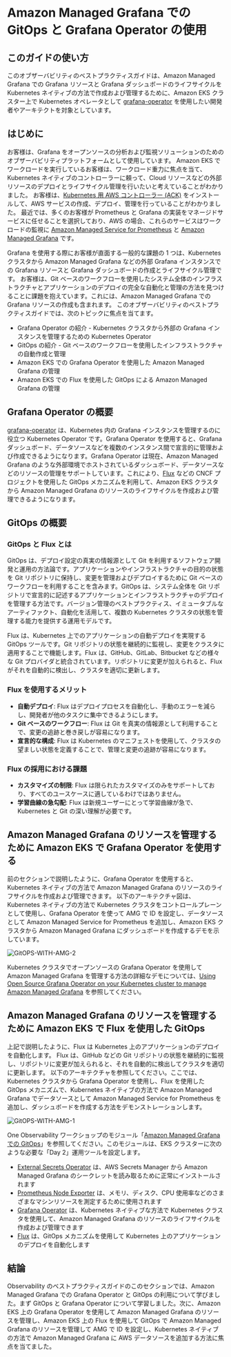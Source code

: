 # Amazon Managed Grafana での GitOps と Grafana Operator の使用

## このガイドの使い方

このオブザーバビリティのベストプラクティスガイドは、Amazon Managed Grafana での Grafana リソースと Grafana ダッシュボードのライフサイクルを Kubernetes ネイティブの方法で作成および管理するために、Amazon EKS クラスター上で Kubernetes オペレータとして [grafana-operator](https://github.com/grafana-operator/grafana-operator#:~:text=The%20grafana%2Doperator%20is%20a,an%20easy%20and%20scalable%20way.) を使用したい開発者やアーキテクトを対象としています。

## はじめに

お客様は、Grafana をオープンソースの分析および監視ソリューションのためのオブザーバビリティプラットフォームとして使用しています。 
Amazon EKS でワークロードを実行しているお客様は、ワークロード重力に焦点を当て、Kubernetes ネイティブのコントローラーに頼って、Cloud リソースなどの外部リソースのデプロイとライフサイクル管理を行いたいと考えていることがわかりました。 
お客様は、[Kubernetes 用 AWS コントローラー (ACK)](https://aws-controllers-k8s.github.io/community/docs/community/overview/) をインストールして、AWS サービスの作成、デプロイ、管理を行っていることがわかりました。 
最近では、多くのお客様が Prometheus と Grafana の実装をマネージドサービスに任せることを選択しており、AWS の場合、これらのサービスはワークロードの監視に [Amazon Managed Service for Prometheus](https://docs.aws.amazon.com/prometheus/?icmpid=docs_homepage_mgmtgov) と [Amazon Managed Grafana](https://docs.aws.amazon.com/grafana/?icmpid=docs_homepage_mgmtgov) です。

Grafana を使用する際にお客様が直面する一般的な課題の 1 つは、Kubernetes クラスタから Amazon Managed Grafana などの外部 Grafana インスタンスでの Grafana リソースと Grafana ダッシュボードの作成とライフサイクル管理です。 
お客様は、Git ベースのワークフローを使用したシステム全体のインフラストラクチャとアプリケーションのデプロイの完全な自動化と管理の方法を見つけることに課題を抱えています。これには、Amazon Managed Grafana での Grafana リソースの作成も含まれます。
このオブザーバビリティのベストプラクティスガイドでは、次のトピックに焦点を当てます。

* Grafana Operator の紹介 - Kubernetes クラスタから外部の Grafana インスタンスを管理するための Kubernetes Operator
* GitOps の紹介 - Git ベースのワークフローを使用したインフラストラクチャの自動作成と管理
* Amazon EKS での Grafana Operator を使用した Amazon Managed Grafana の管理
* Amazon EKS での Flux を使用した GitOps による Amazon Managed Grafana の管理

## Grafana Operator の概要

[grafana-operator](https://github.com/grafana-operator/grafana-operator#:~:text=The%20grafana%2Doperator%20is%20a,an%20easy%20and%20scalable%20way.) は、Kubernetes 内の Grafana インスタンスを管理するのに役立つ Kubernetes Operator です。Grafana Operator を使用すると、Grafana ダッシュボード、データソースなどを複数のインスタンス間で宣言的に管理および作成できるようになります。Grafana Operator は現在、Amazon Managed Grafana のような外部環境でホストされているダッシュボード、データソースなどのリソースの管理をサポートしています。これにより、[Flux](https://fluxcd.io/) などの CNCF プロジェクトを使用した GitOps メカニズムを利用して、Amazon EKS クラスタから Amazon Managed Grafana のリソースのライフサイクルを作成および管理できるようになります。

## GitOps の概要

### GitOps と Flux とは

GitOps は、デプロイ設定の真実の情報源として Git を利用するソフトウェア開発と運用の方法論です。アプリケーションやインフラストラクチャの目的の状態を Git リポジトリに保持し、変更を管理およびデプロイするために Git ベースのワークフローを利用することを含みます。GitOps は、システム全体を Git リポジトリで宣言的に記述するアプリケーションとインフラストラクチャのデプロイを管理する方法です。バージョン管理のベストプラクティス、イミュータブルなアーティファクト、自動化を活用して、複数の Kubernetes クラスタの状態を管理する能力を提供する運用モデルです。

Flux は、Kubernetes 上でのアプリケーションの自動デプロイを実現する GitOps ツールです。Git リポジトリの状態を継続的に監視し、変更をクラスタに適用することで機能します。Flux は、GitHub、GitLab、Bitbucket などの様々な Git プロバイダと統合されています。リポジトリに変更が加えられると、Flux がそれを自動的に検出し、クラスタを適切に更新します。

### Flux を使用するメリット

* **自動デプロイ**: Flux はデプロイプロセスを自動化し、手動のエラーを減らし、開発者が他のタスクに集中できるようにします。
* **Git ベースのワークフロー**: Flux は Git を真実の情報源として利用することで、変更の追跡と巻き戻しが容易になります。
* **宣言的な構成**: Flux は Kubernetes のマニフェストを使用して、クラスタの望ましい状態を定義することで、管理と変更の追跡が容易になります。

### Flux の採用における課題

* **カスタマイズの制限**: Flux は限られたカスタマイズのみをサポートしており、すべてのユースケースに適しているわけではありません。
* **学習曲線の急勾配**: Flux は新規ユーザーにとって学習曲線が急で、Kubernetes と Git の深い理解が必要です。

## Amazon Managed Grafana のリソースを管理するために Amazon EKS で Grafana Operator を使用する

前のセクションで説明したように、Grafana Operator を使用すると、Kubernetes ネイティブの方法で Amazon Managed Grafana のリソースのライフサイクルを作成および管理できます。 以下のアーキテクチャ図は、Kubernetes ネイティブの方法で Kubernetes クラスタをコントロールプレーンとして使用し、Grafana Operator を使って AMG で ID を設定し、データソースとして Amazon Managed Service for Prometheus を追加し、Amazon EKS クラスタから Amazon Managed Grafana にダッシュボードを作成するデモを示しています。

![GitOPS-WITH-AMG-2](../../../images/Operational/gitops-with-amg/gitops-with-amg-2.jpg)

Kubernetes クラスタでオープンソースの Grafana Operator を使用して Amazon Managed Grafana を管理する方法の詳細なデモについては、[Using Open Source Grafana Operator on your Kubernetes cluster to manage Amazon Managed Grafana](https://aws.amazon.com/blogs/mt/using-open-source-grafana-operator-on-your-kubernetes-cluster-to-manage-amazon-managed-grafana/) を参照してください。

## Amazon Managed Grafana のリソースを管理するために Amazon EKS で Flux を使用した GitOps

上記で説明したように、Flux は Kubernetes 上のアプリケーションのデプロイを自動化します。 
Flux は、GitHub などの Git リポジトリの状態を継続的に監視し、リポジトリに変更が加えられると、それを自動的に検出してクラスタを適切に更新します。 
以下のアーキテクチャを参照してください。ここでは、Kubernetes クラスタから Grafana Operator を使用し、Flux を使用した GitOps メカニズムで、Kubernetes ネイティブの方法で Amazon Managed Grafana でデータソースとして Amazon Managed Service for Prometheus を追加し、ダッシュボードを作成する方法をデモンストレーションします。

![GitOPS-WITH-AMG-1](../../../images/Operational/gitops-with-amg/gitops-with-amg-1.jpg)

One Observability ワークショップのモジュール「[Amazon Managed Grafana での GitOps](https://catalog.workshops.aws/observability/ja-JP/aws-managed-oss/gitops-with-amg)」を参照してください。このモジュールは、EKS クラスターに次のような必要な「Day 2」運用ツールを設定します。

* [External Secrets Operator](https://github.com/external-secrets/external-secrets/tree/main/deploy/charts/external-secrets) は、AWS Secrets Manager から Amazon Managed Grafana のシークレットを読み取るために正常にインストールされます
* [Prometheus Node Exporter](https://github.com/prometheus/node_exporter) は、メモリ、ディスク、CPU 使用率などのさまざまなマシンリソースを測定するために使用されます
* [Grafana Operator](https://github.com/grafana-operator/grafana-operator) は、Kubernetes ネイティブな方法で Kubernetes クラスタを使用して、Amazon Managed Grafana のリソースのライフサイクルを作成および管理できます
* [Flux](https://fluxcd.io/) は、GitOps メカニズムを使用して Kubernetes 上のアプリケーションのデプロイを自動化します

## 結論

Observability のベストプラクティスガイドのこのセクションでは、Amazon Managed Grafana での Grafana Operator と GitOps の利用について学びました。まず GitOps と Grafana Operator について学習しました。次に、Amazon EKS 上の Grafana Operator を使用して Amazon Managed Grafana のリソースを管理し、Amazon EKS 上の Flux を使用して GitOps で Amazon Managed Grafana のリソースを管理して AMG で ID を設定し、Kubernetes ネイティブの方法で Amazon Managed Grafana に AWS データソースを追加する方法に焦点を当てました。
